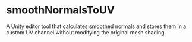 # smoothNormalsToUV
A Unity editor tool that calculates smoothed normals and stores them in a custom UV channel without modifying the original mesh shading.
